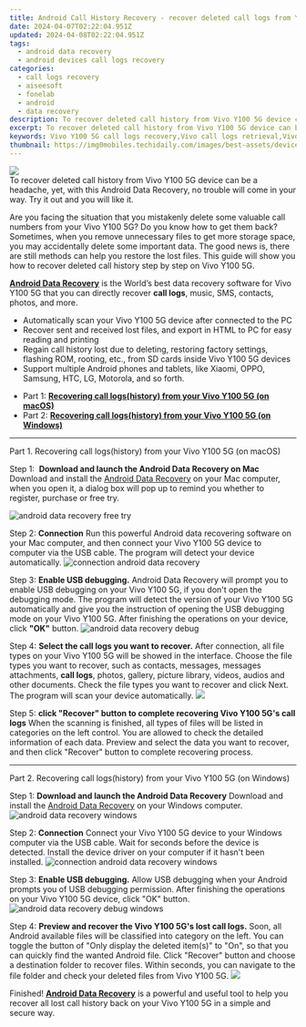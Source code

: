 ```yaml
---
title: Android Call History Recovery - recover deleted call logs from Y100 5G
date: 2024-04-07T02:22:04.951Z
updated: 2024-04-08T02:22:04.951Z
tags: 
  - android data recovery
  - android devices call logs recovery
categories: 
  - call logs recovery
  - aiseesoft
  - fonelab
  - android
  - data recovery
description: To recover deleted call history from Vivo Y100 5G device can be a headache, yet, with this Android Data Recovery, no trouble will come in your way. Try it out and you will like it.
excerpt: To recover deleted call history from Vivo Y100 5G device can be a headache, yet, with this Android Data Recovery, no trouble will come in your way. Try it out and you will like it.
keywords: Vivo Y100 5G call logs recovery,Vivo call logs retrieval,Vivo Y100 5G call logs retrieval,recover lost recent calls from Vivo,undelete call numbers from Vivo Y100 5G,Y100 5G call logs retrieval,Y100 5G delete call history recover,my call history deleted from Vivo how to undo call history,how to get the call history back on Vivo Y100 5G,extract call history from water damaged phone Vivo,restore call history when deleted in Vivo Y100 5G,call history disappear Y100 5G
thumbnail: https://img0mobiles.techidaily.com/images/best-assets/devices/vivo/vivo-y100-5g/3.jpg
---
```


<img src="https://img0mobiles.techidaily.com/images/best-assets/devices/vivo/vivo-y100-5g/3.jpg" class="atpl-imgstyle"  />

<div class="atpl-content atpl-for-fonelab-android recover-call-logs">

<div class="atpl-post-description-part-1">
To recover deleted call history from Vivo Y100 5G device can be a headache, yet, with this Android Data Recovery, no trouble will come in your way. Try it out and you will like it.
</div>



<div class="atpl-post-description-part-2">
<div class="tpl-content-sub-paragraph-content">
  <p>
    Are you facing the situation that you mistakenly delete some valuable call numbers from your Vivo Y100 5G? Do you know how to get them back? Sometimes, when you remove unnecessary files to get more storage space, you may accidentally delete some important data. The good news is, there are still methods can help you restore the lost files. This guide will show you how to recover deleted call history step by step on Vivo Y100 5G.
  </p>
</div>
</div>

<div class="atpl-post-description-part-3">
<div class="tpl-content-sub-paragraph-content">
  <p>
    <a href="https://tools.techidaily.com/aiseesoft-android-data-recovery/" ><strong>Android Data Recovery</strong></a> is the World’s best data recovery software for Vivo Y100 5G that you can directly recover <b>call logs</b>, music, SMS, contacts, photos, and more.
  </p>
</div>
<div class="tpl-content-sub-paragraph-content">
  <ul class="tpl-content-sub-paragraph-ul-style">
    <li>Automatically scan your Vivo Y100 5G device after connected to the PC</li>
    <li>Recover sent and received lost files, and export in HTML to PC for easy reading and printing</li>
    <li>Regain call history lost due to deleting, restoring factory settings, flashing ROM, rooting, etc., from SD cards inside Vivo Y100 5G devices</li>
    <li>Support multiple Android phones and tablets, like Xiaomi, OPPO, Samsung, HTC, LG, Motorola, and so forth.</li>
  </ul>
</div>
</div>

<ul>
  <li>Part 1: <strong><a href="#p1"> Recovering call logs(history) from your Vivo Y100 5G  (on macOS)</a></strong></li>
  <li>Part 2: <strong><a href="#p2"> Recovering call logs(history) from your Vivo Y100 5G  (on Windows)</a></strong></li>
</ul>


<!-- Part 1 -->
<a id="p1" name="p1" ></a><hr>

<div>
  <span class="atpl-step-part-style">Part 1. Recovering call logs(history) from your Vivo Y100 5G (on macOS)</span>
</div>

<span class="atpl-stepstyle-a"><span>Step 1: </span></span> <strong>Download and launch the Android Data Recovery on Mac</strong>
Download and install the <a href="https://tools.techidaily.com/aiseesoft-android-data-recovery/" >Android Data Recovery</a> on your Mac computer, when you open it, a dialog box will pop up to remind you whether to register, purchase or free try.

<img src="https://tools.techidaily.com/images/apps/aiseesoft/android-data-recovery/mac-free-try.png" class="atpl-imgstyle" alt="android data recovery free try" />

<span class="atpl-stepstyle-a"><span>Step 2: </span></span> <strong>Connection</strong>
Run this powerful Android data recovering software on your Mac computer, and then connect your Vivo Y100 5G device to computer via the USB cable. The program will detect your device automatically.
<img src="https://tools.techidaily.com/images/apps/aiseesoft/android-data-recovery/mac-connection-interface.jpg" class="atpl-imgstyle" alt="connection android data recovery" />

<span class="atpl-stepstyle-a"><span>Step 3: </span></span> <strong>Enable USB debugging.</strong>
Android Data Recovery will prompt you to enable USB debugging on your Vivo Y100 5G, if you don't open the debugging mode. The program will detect the version of your Vivo Y100 5G automatically and give you the instruction of opening the USB debugging mode on your Vivo Y100 5G. After finishing the operations on your device, click <strong>"OK"</strong> button.
<img src="https://tools.techidaily.com/images/apps/aiseesoft/android-data-recovery/mac-android-usb-debug.jpg"  class="atpl-imgstyle" alt="android data recovery debug" />

<span class="atpl-stepstyle-a"><span>Step 4: </span></span> <strong>Select the call logs you want to recover.</strong>
After connection, all file types on your Vivo Y100 5G will be showed in the interface. Choose the file types you want to recover, such as contacts, messages, messages attachments, <b>call logs</b>, photos, gallery, picture library, videos, audios and other documents. Check the file types you want to recover and click Next. The program will scan your device automatically.
<img src="https://tools.techidaily.com/images/apps/aiseesoft/android-data-recovery/mac-choose-type-call-logs.jpg" class="atpl-imgstyle"  />

<span class="atpl-stepstyle-a"><span>Step 5: </span></span> <strong>click "Recover" button to  complete recovering Vivo Y100 5G's call logs</strong>
When the scanning is finished, all types of files will be listed in categories on the left control. You are allowed to check the detailed information of each data. Preview and select the data you want to recover, and then click "Recover" button to complete recovering process.


<a id="p2" name="p2"></a><hr>

<!-- Part 2 -->
<div>
  <span class="atpl-step-part-style">Part 2. Recovering call logs(history) from your Vivo Y100 5G (on Windows)</span>
</div>

<span class="atpl-stepstyle-a"><span>Step 1: </span></span> <strong>Download and launch the Android Data Recovery</strong>
Download and install the <a href="https://tools.techidaily.com/aiseesoft-android-data-recovery/" >Android Data Recovery</a> on your Windows computer.
<img src="https://tools.techidaily.com/images/apps/aiseesoft/android-data-recovery/win-start-interface.png"  class="atpl-imgstyle" alt="android data recovery windows" />

<span class="atpl-stepstyle-a"><span>Step 2: </span></span> <strong>Connection</strong>
Connect your Vivo Y100 5G device to your Windows computer via the USB cable. Wait for seconds before the device is detected. Install the device driver on your computer if it hasn't been installed.
<img src="https://tools.techidaily.com/images/apps/aiseesoft/android-data-recovery/win-connection-interface.png" class="atpl-imgstyle" alt="connection android data recovery windows" />

<span class="atpl-stepstyle-a"><span>Step 3: </span></span> <strong>Enable USB debugging.</strong>
Allow USB debugging when your Android prompts you of USB debugging permission. After finishing the operations on your Vivo Y100 5G device, click "OK" button.
<img src="https://tools.techidaily.com/images/apps/aiseesoft/android-data-recovery/win-android-usb-debug.png" class="atpl-imgstyle" alt="android data recovery debug windows" />

<span class="atpl-stepstyle-a"><span>Step 4: </span></span> <strong>Preview and recover the Vivo Y100 5G's lost call logs.</strong>
Soon, all Android available files will be classified into category on the left. You can toggle the button of "Only display the deleted item(s)" to "On", so that you can quickly find the wanted Android file. Click "Recover" button and choose a destination folder to recover files. Within seconds, you can navigate to the file folder and check your deleted files from Vivo Y100 5G.
<img src="https://tools.techidaily.com/images/apps/aiseesoft/android-data-recovery/win-recover-call-logs.png" class="atpl-imgstyle"  />

<div class="atpl-post-description-part-4">
<div class="tpl-content-sub-paragraph-normal">
  <p>
    Finished! <a href="https://tools.techidaily.com/aiseesoft-android-data-recovery/" ><strong>Android Data Recovery</strong></a> is a powerful and useful tool to help you recover all lost call history back on your Vivo Y100 5G in a simple and secure way.
  </p>
</div>
</div>

<ins class="adsbygoogle"
     style="display:block"
     data-ad-client="ca-pub-7571918770474297"
     data-ad-slot="8358498916"
     data-ad-format="auto"
     data-full-width-responsive="true"></ins>



</div>
<ins class="adsbygoogle"
    style="display:block"
    data-ad-format="autorelaxed"
    data-ad-client="ca-pub-7571918770474297"
    data-ad-slot="1223367746"></ins>
